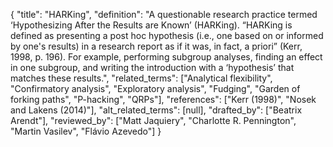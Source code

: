 {
    "title": "HARKing",
    "definition": "A questionable research practice termed ‘Hypothesizing After the Results are Known’ (HARKing). “HARKing is defined as presenting a post hoc hypothesis (i.e., one based on or informed by one's results) in a research report as if it was, in fact, a priori” (Kerr, 1998, p. 196). For example, performing subgroup analyses, finding an effect in one subgroup, and writing the introduction with a ‘hypothesis’ that matches these results.",
    "related_terms": ["Analytical flexibility", "Confirmatory analysis", "Exploratory analysis", "Fudging", "Garden of forking paths", "P-hacking", "QRPs"],
    "references": ["Kerr (1998)", "Nosek and Lakens (2014)"],
    "alt_related_terms": [null],
    "drafted_by": ["Beatrix Arendt"],
    "reviewed_by": ["Matt Jaquiery", "Charlotte R. Pennington", "Martin Vasilev", "Flávio Azevedo"]
  }
